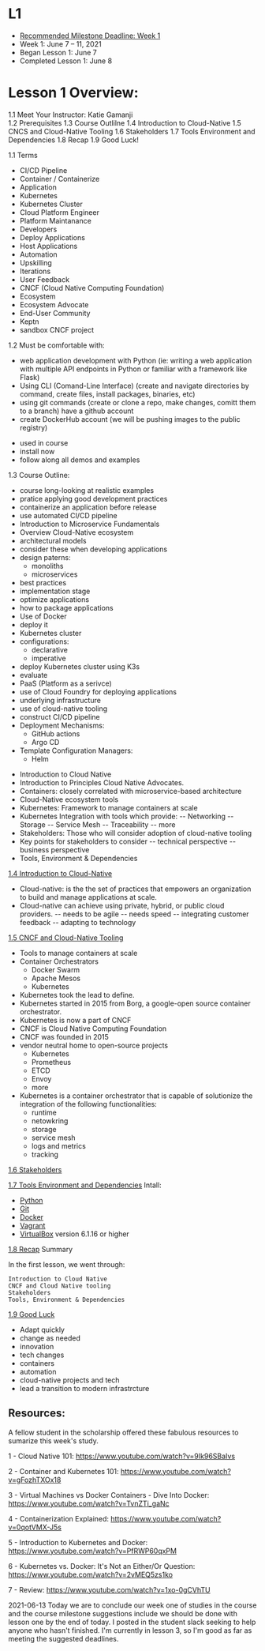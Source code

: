# L1
* [Recommended Milestone Deadline: Week 1](https://drive.google.com/file/d/1Y8Hup0sZok_h2vmbZgyFt2zFHffqTtYk/view)
* Week 1: June 7 – 11, 2021 
* Began Lesson 1: June 7
* Completed Lesson 1: June 8

# Lesson 1 Overview:
1.1 Meet Your Instructor: Katie Gamanji  
1.2 Prerequisites 
1.3 Course Outlilne 
1.4 Introduction to Cloud-Native
1.5 CNCS and Cloud-Native Tooling
1.6 Stakeholders 
1.7 Tools Environment and Dependencies 
1.8 Recap 
1.9 Good Luck! 

1.1 Terms 
- CI/CD Pipeline
- Container / Containerize 
- Application 
- Kubernetes
- Kubernetes Cluster 
- Cloud Platform Engineer 
- Platform Maintanance 
- Developers 
- Deploy Applications 
- Host Applications 
- Automation 
- Upskilling
- Iterations 
- User Feedback 
- CNCF (Cloud Native Computing Foundation) 
- Ecosystem
- Ecosystem Advocate 
- End-User Community 
- Keptn 
- sandbox CNCF project 

1.2 Must be comfortable with: 
- web application development with Python (ie: writing a web application with multiple API endpoints in Python or familiar with a framework like Flask)
- Using CLI (Comand-Line Interface) (create and navigate directories by command, create files, install packages, binaries, etc)
- using git commands (create or clone a repo, make changes, comitt them to a branch) have a github account
- create DockerHub account (we will be pushing images to the public registry) 
* used in course
* install now
* follow along all demos and examples 

1.3 Course Outline: 
* course long-looking at realistic examples 
* pratice applying good development practices 
* containerize an application before release 
* use automated CI/CD pipeline 
* Introduction to Microservice Fundamentals 
* Overview Cloud-Native ecosystem 
* architectural models 
* consider these when developing applications 
* design paterns: 
  - monoliths 
  - microservices 
* best practices
* implementation stage 
* optimize applications 
* how to package applications 
* Use of Docker 
* deploy it 
* Kubernetes cluster 
* configurations: 
  - declarative 
  - imperative 
* deploy Kubernetes cluster using K3s
* evaluate 
* PaaS (Platform as a serivce) 
* use of Cloud Foundry for deploying applications 
* underlying infrastructure 
* use of cloud-native tooling
* construct CI/CD pipeline 
* Deployment Mechanisms:
   - GitHub actions 
   - Argo CD
* Template Configuration Managers:
  - Helm 


- Introduction to Cloud Native
- Introduction to Principles Cloud Native Advocates. 
- Containers: closely correlated with microservice-based architecture 
- Cloud-Native ecosystem tools 
- Kubernetes: Framework to manage containers at scale 
- Kubernetes Integration with tools which provide: 
  -- Networking
  -- Storage 
  -- Service Mesh 
  -- Traceability 
  -- more 
- Stakeholders: Those who will consider adoption of cloud-native tooling
- Key points for stakeholders to consider 
  -- technical perspective 
  -- business perspective 
- Tools, Environment & Dependencies

[1.4 Introduction to Cloud-Native ](https://classroom.udacity.com/nanodegrees/nd064-1/parts/30cb07da-8fd4-4438-a209-b3457adb5d82/modules/7b21dfa4-aac8-4d24-82c5-65325e6dc691/lessons/092ac437-081d-4946-b54d-a2f537931c13/concepts/6197dd89-0c18-4bb1-998d-e7baa69aef65) 
- Cloud-native: is the the set of practices that empowers an organization to build and manage applications at scale. 
- Cloud-native can achieve using private, hybrid, or public cloud providers. 
-- needs to be agile 
-- needs speed
-- integrating customer feedback
-- adapting to technology

[1.5 CNCF and Cloud-Native Tooling](https://classroom.udacity.com/nanodegrees/nd064-1/parts/30cb07da-8fd4-4438-a209-b3457adb5d82/modules/7b21dfa4-aac8-4d24-82c5-65325e6dc691/lessons/092ac437-081d-4946-b54d-a2f537931c13/concepts/79ae4fb8-2601-43f5-a879-8470d4a6c21c)
* Tools to manage containers at scale
* Container Orchestrators
  - Docker Swarm 
  - Apache Mesos 
  - Kubernetes 
* Kubernetes took the lead to define. 
* Kubernetes started in 2015 from Borg, a google-open source container orchestrator.
* Kubernetes is now a part of CNCF
* CNCF is Cloud Native Computing Foundation 
* CNCF was founded in 2015
* vendor neutral home to open-source projects 
  - Kubernetes
  - Prometheus 
  - ETCD
  - Envoy
  - more 
* Kubernetes is a container orchestrator that is capable of solutionize the integration of the following functionalities:
  - runtime
  - netowkring
  - storage 
  - service mesh
  - logs and metrics
  - tracking 

[1.6 Stakeholders](https://classroom.udacity.com/nanodegrees/nd064-1/parts/30cb07da-8fd4-4438-a209-b3457adb5d82/modules/7b21dfa4-aac8-4d24-82c5-65325e6dc691/lessons/092ac437-081d-4946-b54d-a2f537931c13/concepts/a4eb94d3-e658-475d-bffe-04adf05e2776)

[1.7 Tools Environment and Dependencies](https://classroom.udacity.com/nanodegrees/nd064-1/parts/30cb07da-8fd4-4438-a209-b3457adb5d82/modules/7b21dfa4-aac8-4d24-82c5-65325e6dc691/lessons/092ac437-081d-4946-b54d-a2f537931c13/concepts/41d3074d-ccc2-4fc0-a153-ba7a4ba77b3b)
Intall: 
- [Python](https://www.python.org/downloads/)
- [Git](https://git-scm.com/downloads)
- [Docker](https://docs.docker.com/get-docker/)
- [Vagrant](https://www.vagrantup.com/downloads)
- [VirtualBox](https://www.virtualbox.org/wiki/Downloads) version 6.1.16 or higher 


[1.8 Recap](https://classroom.udacity.com/nanodegrees/nd064-1/parts/30cb07da-8fd4-4438-a209-b3457adb5d82/modules/7b21dfa4-aac8-4d24-82c5-65325e6dc691/lessons/092ac437-081d-4946-b54d-a2f537931c13/concepts/e9ed564e-e3c6-4052-971c-e64fd8f57052)
Summary

In the first lesson, we went through:

    Introduction to Cloud Native
    CNCF and Cloud Native tooling
    Stakeholders
    Tools, Environment & Dependencies


[1.9 Good Luck](https://classroom.udacity.com/nanodegrees/nd064-1/parts/30cb07da-8fd4-4438-a209-b3457adb5d82/modules/7b21dfa4-aac8-4d24-82c5-65325e6dc691/lessons/092ac437-081d-4946-b54d-a2f537931c13/concepts/74cf0724-e862-4851-91c3-f9c698c8b63c)
* Adapt quickly
* change as needed
* innovation 
* tech changes 
* containers
* automation 
* cloud-native projects and tech 
* lead a transition to modern infrastrcture 

## Resources:
A fellow student in the scholarship offered these fabulous resources to sumarize this week's study. 

1 - Cloud Native 101:
https://www.youtube.com/watch?v=9Ik96SBaIvs

2 - Container and Kubernetes 101:
https://www.youtube.com/watch?v=gFozhTXOx18

3 - Virtual Machines vs Docker Containers - Dive Into Docker:
https://www.youtube.com/watch?v=TvnZTi_gaNc

4 - Containerization Explained:
https://www.youtube.com/watch?v=0qotVMX-J5s

5 - Introduction to Kubernetes and Docker:
https://www.youtube.com/watch?v=PfRWP60qxPM

6 - Kubernetes vs. Docker: It's Not an Either/Or Question:
https://www.youtube.com/watch?v=2vMEQ5zs1ko

7 - Review:
https://www.youtube.com/watch?v=1xo-0gCVhTU


2021-06-13 Today we are to conclude our week one of studies in the course and the course milestone suggestions include we should be done with lesson one by the end of today.  I posted in the student slack seeking to help anyone who hasn't finished.  I'm currently in lesson 3, so I'm good as far as meeting the suggested deadlines. 
